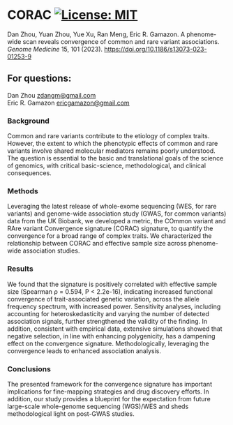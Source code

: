 # CORAC [![License: MIT](https://img.shields.io/badge/License-MIT-yellow.svg)](https://github.com/gamazonlab/CORAC/blob/master/LICENSE) 

Dan Zhou, Yuan Zhou, Yue Xu, Ran Meng, Eric R. Gamazon. A phenome-wide scan reveals convergence of common and rare variant associations.  <i>Genome Medicine</i> 15, 101 (2023). https://doi.org/10.1186/s13073-023-01253-9

## For questions:  
Dan Zhou <zdangm@gmail.com>  
Eric R. Gamazon <ericgamazon@gmail.com>  

### Background 
Common and rare variants contribute to the etiology of complex traits. However, the extent to which the phenotypic effects of common and rare variants involve shared molecular mediators remains poorly understood. The question is essential to the basic and translational goals of the science of genomics, with critical basic-science, methodological, and clinical consequences. 

### Methods 
Leveraging the latest release of whole-exome sequencing (WES, for rare variants) and genome-wide association study (GWAS, for common variants) data from the UK Biobank, we developed a metric, the COmmon variant and RAre variant Convergence signature (CORAC) signature, to quantify the convergence for a broad range of complex traits. We characterized the relationship between CORAC and effective sample size across phenome-wide association studies. 

### Results 
We found that the signature is positively correlated with effective sample size (Spearman ρ = 0.594, P < 2.2e-16), indicating increased functional convergence of trait-associated genetic variation, across the allele frequency spectrum, with increased power. Sensitivity analyses, including accounting for heteroskedasticity and varying the number of detected association signals, further strengthened the validity of the finding. In addition, consistent with empirical data, extensive simulations showed that negative selection, in line with enhancing polygenicity, has a dampening effect on the convergence signature. Methodologically, leveraging the convergence leads to enhanced association analysis. 

### Conclusions 
The presented framework for the convergence signature has important implications for fine-mapping strategies and drug discovery efforts. In addition, our study provides a blueprint for the expectation from future large-scale whole-genome sequencing (WGS)/WES and sheds methodological light on post-GWAS studies.

